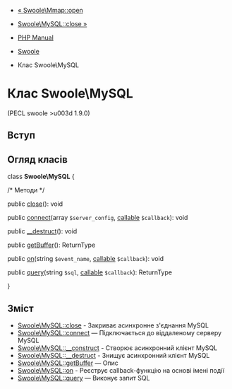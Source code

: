 - [« Swoole\Mmap::open](swoole-mmap.open.md)
- [Swoole\MySQL::close »](swoole-mysql.close.md)

- [PHP Manual](index.md)
- [Swoole](book.swoole.md)
- Клас Swoole\MySQL

# Клас Swoole\MySQL

(PECL swoole \>u003d 1.9.0)

## Вступ

## Огляд класів

class **Swoole\MySQL** {

/\* Методи \*/

public [close](swoole-mysql.close.md)(): void

public [connect](swoole-mysql.connect.md)(array `$server_config`,
[callable](language.types.callable.md) `$callback`): void

public [\_\_destruct](swoole-mysql.destruct.md)(): void

public [getBuffer](swoole-mysql.getbuffer.md)(): ReturnType

public [on](swoole-mysql.on.md)(string `$event_name`,
[callable](language.types.callable.md) `$callback`): void

public [query](swoole-mysql.query.md)(string `$sql`,
[callable](language.types.callable.md) `$callback`): ReturnType

}

## Зміст

- [Swoole\MySQL::close](swoole-mysql.close.md) - Закриває
асинхронне з'єднання MySQL
- [Swoole\MySQL::connect](swoole-mysql.connect.md) — Підключається до
віддаленому серверу MySQL
- [Swoole\MySQL::\_\_construct](swoole-mysql.construct.md) - Створює
асинхронний клієнт MySQL
- [Swoole\MySQL::\_\_destruct](swoole-mysql.destruct.md) -
Знищує асинхронний клієнт MySQL
- [Swoole\MySQL::getBuffer](swoole-mysql.getbuffer.md) — Опис
- [Swoole\MySQL::on](swoole-mysql.on.md) - Реєструє
callback-функцію на основі імені події
- [Swoole\MySQL::query](swoole-mysql.query.md) — Виконує запит
SQL
